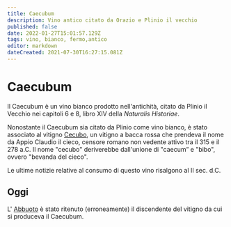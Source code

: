 ```yaml
---
title: Caecubum
description: Vino antico citato da Orazio e Plinio il vecchio
published: false
date: 2022-01-27T15:01:57.129Z
tags: vino, bianco, fermo,antico
editor: markdown
dateCreated: 2021-07-30T16:27:15.081Z
---
```


# Caecubum

Il Caecubum è un vino bianco prodotto nell'antichità, citato da Plinio il Vecchio nei capitoli 6 e 8, libro XIV della *Naturalis Historiae*. 

Nonostante il Caecubum sia citato da Plinio come vino bianco, è stato associato al vitigno [Cecubo](/vitigni/Italia/bacca-nera/cecubo), un vitigno a bacca rossa che prendeva il nome da Appio Claudio il cieco, censore romano non vedente attivo tra il 315 e il 278 a.C. Il nome "cecubo" deriverebbe dall'unione di "caecum” e "bibo", ovvero "bevanda del cieco".

Le ultime notizie relative al consumo di questo vino risalgono al II sec. d.C.

## Oggi
L' [Abbuoto](/vitigni/Italia/bacca-nera/abbuoto) è stato ritenuto (erroneamente) il discendente del vitigno da cui si produceva il Caecubum.  